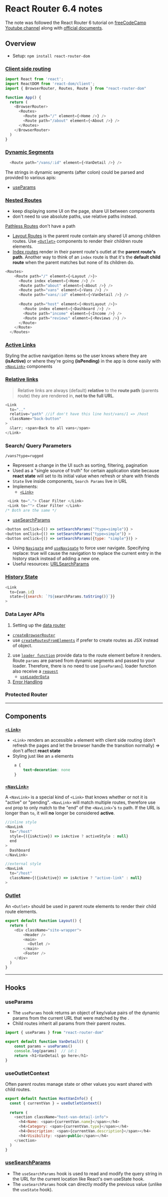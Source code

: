 # React Router 6.4 notes
The note was followed the React Router 6 tutorial on [freeCodeCamp Youtube channel](https://www.youtube.com/watch?v=nDGA3km5He4) along with [official documents](https://reactrouter.com/en/main/start/overview#client-side-routing).


## Overview
- Setup: `npm install react-router-dom`
### [Client side routing](https://reactrouter.com/en/main/start/overview#client-side-routing)
```js
import React from 'react';
import ReactDOM from 'react-dom/client';
import { BrowserRouter, Routes, Route } from "react-router-dom"

function App() {
  return (
    <BrowserRouter>
      <Routes>
        <Route path="/" element={<Home />} />
        <Route path="/about" element={<About />} />
      </Routes>
    </BrowserRouter>
  )
}
```

### [Dynamic Segments](https://reactrouter.com/en/main/start/overview#dynamic-segments)
```js
  <Route path="/vans/:id" element={<VanDetail />} />
```
The strings in dynamic segments (after colon) could be parsed and provided to various apis:

- [useParams](#useparams)

### [Nested Routes](https://reactrouter.com/en/main/start/overview#nested-routes) 
- keep displaying some UI on the page, share UI between components
- don't need to use absolute paths, use relative paths instead. 

[Pathless Routes](https://reactrouter.com/en/main/start/concepts#pathless-routes) don't have a path
  - [Layout Routes](https://reactrouter.com/en/main/start/concepts#layout-routes) is the parent route contain any shared UI among children routes. 
  Use [`<Outlet>`](#outlet) components to render their children route elements.
  - [Index routes](https://reactrouter.com/en/main/start/concepts#index-routes) render in their parent route's outlet at the **parent route's path**. Another way to think of an `index` route is that it's the **default child route** when the parent matches but none of its children do.
```js
<Routes> 
    <Route path="/" element={<Layout />}>
      <Route index element={<Home />} />
      <Route path="about" element={<About />} />
      <Route path="vans" element={<Vans />} />
      <Route path="vans/:id" element={<VanDetail />} />
      
      <Route path="host" element={<HostLayout />}>
        <Route index element={<Dashboard />} />
        <Route path="income" element={<Income />} />
        <Route path="reviews" element={<Reviews />} />
      </Route>
    </Route>
  </Routes>
```
### [Active Links](https://reactrouter.com/en/main/start/overview#active-links)
Styling the active navigation items so the user knows where they are **(isActive)** or where they're going **(isPending)** in the app is done easily with [`<NavLink>`](#navlink) components

### [Relative links](https://reactrouter.com/en/main/start/overview#relative-links) 
  > Relative links are always (default) **relative** to the **route path** (parents route) they are rendered in, **not to the full URL**. 
```js
<Link
  to=".."  
  relative="path" //if don't have this line host/vans/1 => /host
  className="back-button"
>
  &larr; <span>Back to all vans</span>
</Link>
```
### Search/ Query Parameters
`/vans?type=rugged`
- Represent a change in the UI such as sorting, filtering, pagination
- Used as a "single source of truth" for certain application state because **react state** will set to its initial value when refresh or share with friends
- `State` live inside components, `Search Params` live in URL
- Implements: 
  - [`<Link>`](#link)
```js
 <Link to="."> Clear Filter </Link>
 <Link to=""> Clear Filter </Link>
/* Both are the same */
```
  - [useSearchParams](https://reactrouter.com/en/main/hooks/use-search-params#usesearchparams) 
```js
<button onClick={() => setSearchParams("?type=simple")} >
<button onClick={() => setSearchParams("type=simple")} >
<button onClick={() => setSearchParams({type: "simple"})} >
```
- Using [`Navigate`](https://reactrouter.com/en/main/components/navigate) and [`useNavigate`](https://reactrouter.com/en/main/hooks/use-navigate) to force user navigate.
  Specifying replace: true will cause the navigation to replace the current entry in the history stack instead of adding a new one.
- Useful resources: [URLSearchParams](https://developer.mozilla.org/en-US/docs/Web/API/URLSearchParams)

### [History State](https://reactrouter.com/en/main/components/link#state) 
```js
<Link 
  to={van.id} 
  state={{search: `?${searchParams.toString()}`}}
>
```
### Data Layer APIs
1. Setting up the [data router](https://reactrouter.com/en/main/routers/picking-a-router) 
  - [`createBrowserRouter`](https://reactrouter.com/en/main/routers/create-browser-router#createbrowserrouter)
  - use [`createRoutesFromElements`](https://reactrouter.com/en/main/utils/create-routes-from-elements) if prefer to create routes as JSX instead of object.
2. use [`loader function`](https://reactrouter.com/en/main/route/loader#loader) provide data to the route element before it renders.
  Route `params` are parsed from dynamic segments and passed to your loader. Therefore, there is no need to use [`useParams`].
  loader function also receive a [`request`](https://reactrouter.com/en/main/route/loader#request) 
   - [`useLoaderData`](https://reactrouter.com/en/main/hooks/use-loader-data)
3. [Error Handling](https://reactrouter.com/en/main/start/overview#error-handling)

### Protected Router
---

## Components
### [`<Link>`](https://reactrouter.com/en/main/components/link)

- `<Link>` renders an accessible `a` element with client side routing (don't refresh the pages and let the browser handle the transition normally) => don't affect **react state**
- Styling just like an `a` elements 
```css
    a {
        text-decoration: none
    }
```
### [`<NavLink>`](https://reactrouter.com/en/main/components/nav-link) 
A ``<NavLink>`` is a special kind of `<Link>` that knows whether or not it is "active" or "pending". 
``<NavLink>`` will match multiple routes, therefore use `end` prop to only  match to the "end" of the `<NavLink>`'s `to` path. If the URL is longer than `to`, it will **no** longer be considered **active**.
```js
//inline style
<NavLink 
  to="/host"
  style={({isActive}) => isActive ? activeStyle : null}
  end
>
  Dashboard
</NavLink>

//external style
<NavLink 
  to="/host"
  className={({isActive}) => isActive ? "active-link" : null}
>
```


### [Outlet](https://reactrouter.com/en/main/components/outlet#outlet)
An `<Outlet>` should be used in parent route elements to render their child route elements.
```js
export default function Layout() {
  return (
    <div className="site-wrapper">
        <Header />
        <main>
          <Outlet />
        </main>
        <Footer />
    </div>
  )
}
```

---
## Hooks
### useParams
- The `useParams` hook returns an object of key/value pairs of the dynamic params from the current URL that were matched by the <Route path>.
- Child routes inherit all params from their parent routes.
```js
import { useParams } from "react-router-dom"

export default function VanDetail() {
    const params = useParams()
    console.log(params)  // id:1 
    return <h1>VanDetail go here</h1>
}
```
### useOutletContext
Often parent routes manage state or other values you want shared with child routes.
```js
export default function HostVanInfo() {
  const { currentVan } = useOutletContext()
  
  return (
    <section className="host-van-detail-info">
      <h4>Name: <span>{currentVan.name}</span></h4>
      <h4>Category: <span>{currentVan.type}</span></h4>
      <h4>Description: <span>{currentVan.description}</span></h4>
      <h4>Visibility: <span>public</span></h4>
    </section>
  )
}
```
### [useSearchParams](https://reactrouter.com/en/main/hooks/use-search-params#usesearchparams) 
- The `useSearchParams` hook is used to read and modify the query string in the URL for the current location like React's own useState hook.
- The `useSearchParams` hook can directly modify the previous value (unlike the `useState` hook).